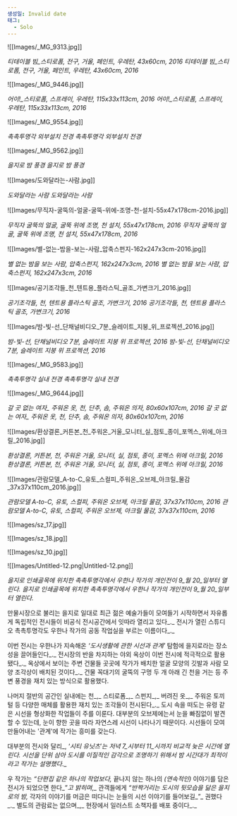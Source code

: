 ```yaml
---
생성일: Invalid date
태그:
  - Solo
---
```

  

  

![[Images/_MG_9313.jpg]]

*티테이블 빔_스티로폼, 전구, 거울, 페인트, 우레탄, 43x60cm, 2016*
*티테이블 빔_스티로폼, 전구, 거울, 페인트, 우레탄, 43x60cm, 2016*

  

  


![[Images/_MG_9446.jpg]]

*어이!_스티로폼, 스프레이, 우레탄, 115x33x113cm, 2016*
*어이!_스티로폼, 스프레이, 우레탄, 115x33x113cm, 2016*

  

  


![[Images/_MG_9554.jpg]]

*촉촉투명각 외부설치 전경*
*촉촉투명각 외부설치 전경*

  

  


![[Images/_MG_9562.jpg]]

*을지로 밤 풍경*
*을지로 밤 풍경*

  

  


![[Images/도와달라는-사람.jpg]]

*도와달라는 사람*
*도와달라는 사람*

  

  


![[Images/무직자-굴뚝의-얼굴-굴뚝-위에-조명-천-설치-55x47x178cm-2016.jpg]]

*무직자 굴뚝의 얼굴, 굴뚝 위에 조명, 천 설치, 55x47x178cm, 2016*
*무직자 굴뚝의 얼굴, 굴뚝 위에 조명, 천 설치, 55x47x178cm, 2016*

  

  


![[Images/별-없는-밤을-보는-사람_압축스펀지-162x247x3cm-2016.jpg]]

*별 없는 밤을 보는 사람, 압축스펀지, 162x247x3cm, 2016*
*별 없는 밤을 보는 사람, 압축스펀지, 162x247x3cm, 2016*

  

  


![[Images/공기조각들_천_텐트용_플라스틱_골조_가변크기_2016.jpg]]

*공기조각들, 천, 텐트용 플라스틱 골조, 가변크기, 2016*
*공기조각들, 천, 텐트용 플라스틱 골조, 가변크기, 2016*

  

  


![[Images/밤-빛-선_단채널비디오_7분_슬레이트_지붕_위_프로젝션_2016.jpg]]

*밤-빛-선, 단채널비디오 7분, 슬레이트 지붕 위 프로젝션, 2016*
*밤-빛-선, 단채널비디오 7분, 슬레이트 지붕 위 프로젝션, 2016*

  

  


![[Images/_MG_9583.jpg]]

*촉촉투명각 실내 전경*
*촉촉투명각 실내 전경*

  

  

  


![[Images/_MG_9644.jpg]]

*갈 곳 없는 여자_ 주워온 옷, 천, 단추, 솜, 주워온 의자, 80x60x107cm, 2016*
*갈 곳 없는 여자_ 주워온 옷, 천, 단추, 솜, 주워온 의자, 80x60x107cm, 2016*

  

  

  


![[Images/환상결론_커튼본_천_주워온_거울_모니터_실_점토_종이_포멕스_위에_아크릴_2016.jpg]]

*환상결론, 커튼본, 천, 주워온 거울, 모니터, 실, 점토, 종이, 포멕스 위에 아크릴, 2016*
*환상결론, 커튼본, 천, 주워온 거울, 모니터, 실, 점토, 종이, 포멕스 위에 아크릴, 2016*

  


![[Images/관람모델_A-to-C_유토_스컬피_주워온_오브제_아크릴_물감_37x37x110cm_2016.jpg]]

*관람모델 A-to-C, 유토, 스컬피, 주워온 오브제, 아크릴 물감, 37x37x110cm, 2016*
*관람모델 A-to-C, 유토, 스컬피, 주워온 오브제, 아크릴 물감, 37x37x110cm, 2016*

  


![[Images/sz_17.jpg]]

  


![[Images/sz_18.jpg]]


![[Images/sz_10.jpg]]

  

  


![[Images/Untitled-12.png|Untitled-12.png]]

*을지로 인쇄골목에 위치한 촉촉투명각에서 우한나 작가의 개인전이 _9_월 _20_일부터 열린다_._*
*을지로 인쇄골목에 위치한 촉촉투명각에서 우한나 작가의 개인전이 _9_월 _20_일부터 열린다_._*


만물시장으로 불리는 을지로 일대로 최근 젊은 예술가들이 모여들기 시작하면서 자유롭게 독립적인 전시들이 비공식 전시공간에서 잇따라 열리고 있다_._ 전시가 열린 스튜디오 촉촉투명각도 우한나 작가의 공동 작업실을 부르는 이름이다_._

이번 전시는 우한나가 지속해온 _‘_도시생활에 관한 시선과 관계_’_ 탐험에 을지로라는 장소성을 끌어들인다_._ 전시장의 반을 차지하는 야외 옥상이 이번 전시에 적극적으로 활용됐다_._ 옥상에서 보이는 주변 건물들 곳곳에 작가가 배치한 얼굴 모양의 깃발과 사람 모양 조각상이 배치된 것이다_._ 건물 꼭대기의 굴뚝의 구멍 두 개 아래 긴 천을 거는 등 주변 풍경을 재치 있는 방식으로 활용했다.

나머지 절반의 공간인 실내에는 천_,_ 스티로폼_,_ 스펀지_,_ 버려진 옷_,_ 주워온 토끼털 등 다양한 매체를 활용한 재치 있는 조각들이 전시된다_._ 도시 속을 떠도는 유령 같은 시선을 형상화한 작업들이 주를 이룬다. 대부분의 오브제에는서 눈을 빠짐없이 발견할 수 있는데, 눈이 향한 곳을 따라 자연스레 시선이 나타나기 때문이다. 시선들이 모여 만들어내는 '관계'에 작가는 흥미를 갖는다.

대부분의 전시와 달리_, ‘_시티 유닛츠_’_는 저녁 _7_시부터 _11_시까지 비교적 늦은 시간에 열린다_._ 시선을 단위 삼아 도시를 이질적인 감각으로 조명하기 위해서 밤 시간대가 최적이라고 작가는 설명했다_._

우 작가는 _“_단편집 같은 하나의 작업보다_,_ 끝나지 않는 하나의 _(_연속적인_)_ 이야기를 담은 전시가 되었으면 한다_”_고 밝히며_,_ 관객들에게 _“_반짝거리는 도시의 뒷모습을 닮은 을지로의 밤_,_ 각자의 이야기를 머금은 떠다니는 눈들의 시선 이야기를 들어보길_”_ 권했다_._ 별도의 관람료는 없으며_,_ 현장에서 일러스트 소책자를 배포 중이다_._